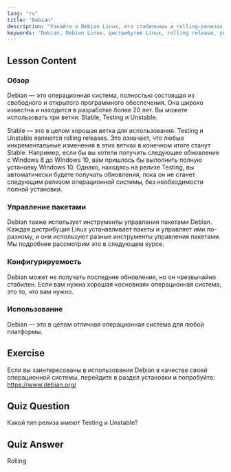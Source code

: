 ```yaml
---
lang: "ru"
title: "Debian"
description: "Узнайте о Debian Linux, его стабильных и rolling-релизах, а также об управлении пакетами. Узнайте, почему Debian является отличной базовой ОС для начинающих и опытных пользователей."
keywords: "Debian, Debian Linux, дистрибутив Linux, rolling release, управление пакетами, учебник по Linux, Linux для начинающих, руководство по Linux"
---
```


## Lesson Content

### Обзор

Debian — это операционная система, полностью состоящая из свободного и открытого программного обеспечения. Она широко известна и находится в разработке более 20 лет. Вы можете использовать три ветки: Stable, Testing и Unstable.

Stable — это в целом хорошая ветка для использования. Testing и Unstable являются rolling releases. Это означает, что любые инкрементальные изменения в этих ветках в конечном итоге станут Stable. Например, если бы вы хотели получить следующее обновление с Windows 8 до Windows 10, вам пришлось бы выполнить полную установку Windows 10. Однако, находясь на релизе Testing, вы автоматически будете получать обновления, пока он не станет следующим релизом операционной системы, без необходимости полной установки.

### Управление пакетами

Debian также использует инструменты управления пакетами Debian. Каждая дистрибуция Linux устанавливает пакеты и управляет ими по-разному, и они используют разные инструменты управления пакетами. Мы подробнее рассмотрим это в следующем курсе.

### Конфигурируемость

Debian может не получать последние обновления, но он чрезвычайно стабилен. Если вам нужна хорошая «основная» операционная система, это то, что вам нужно.

### Использование

Debian — это в целом отличная операционная система для любой платформы.

## Exercise

Если вы заинтересованы в использовании Debian в качестве своей операционной системы, перейдите в раздел установки и попробуйте: <https://www.debian.org/>

## Quiz Question

Какой тип релиза имеют Testing и Unstable?

## Quiz Answer

Rolling

